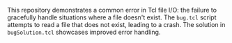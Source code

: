 This repository demonstrates a common error in Tcl file I/O: the failure to gracefully handle situations where a file doesn't exist. The `bug.tcl` script attempts to read a file that does not exist, leading to a crash. The solution in `bugSolution.tcl` showcases improved error handling.